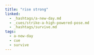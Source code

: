 ```yaml
---
title: "rise strong"
linked:
  - _hashtags/a-new-day.md
  - _cues/strike-a-high-powered-pose.md
  - _hashtags/survive.md
tags:
  - a-new-day
  - cue
  - survive
---
```

